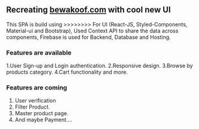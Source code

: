 ## Recreating [bewakoof.com](https://www.bewakoof.com/) with cool new UI

This SPA is build using >>>>>>>>
For UI (React-JS, Styled-Components, Material-ui and Bootstrap),
Used Context API to share the data across components,
Firebase is used for Backend, Database and Hosting.


### Features are available 

1.User Sign-up and Login authentication.
2.Responsive design.
3.Browse by products category.
4.Cart functionality and more.


### Features are coming

1. User verification
2. Filter Product.
3. Master product page.
4. And maybe Payment.... 
